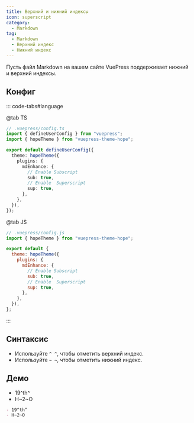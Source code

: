 ```yaml
---
title: Верхний и нижний индексы
icon: superscript
category:
  - Markdown
tag:
  - Markdown
  - Верхний индекс
  - Нижний индекс
---
```


Пусть файл Markdown на вашем сайте VuePress поддерживает нижний и верхний индексы.

<!-- more -->

## Конфиг

::: code-tabs#language

@tab TS

```ts {8-13}
// .vuepress/config.ts
import { defineUserConfig } from "vuepress";
import { hopeTheme } from "vuepress-theme-hope";

export default defineUserConfig({
  theme: hopeTheme({
    plugins: {
      mdEnhance: {
        // Enable Subscript
        sub: true,
        // Enable  Superscript
        sup: true,
      },
    },
  }),
});
```

@tab JS

```js {7-12}
// .vuepress/config.js
import { hopeTheme } from "vuepress-theme-hope";

export default {
  theme: hopeTheme({
    plugins: {
      mdEnhance: {
        // Enable Subscript
        sub: true,
        // Enable  Superscript
        sup: true,
      },
    },
  }),
};
```

:::

## Синтаксис

- Используйте `^ ^`, чтобы отметить верхний индекс.
- Используйте `~ ~`, чтобы отметить нижний индекс.

## Демо

- 19^th^
- H~2~O

```md
- 19^th^
- H~2~O
```
